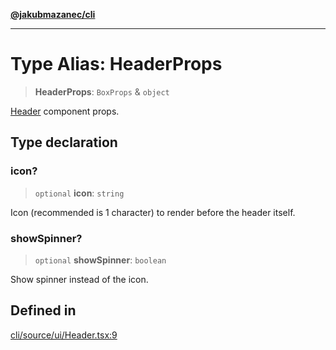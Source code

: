 [**@jakubmazanec/cli**](../README.md)

---

# Type Alias: HeaderProps

> **HeaderProps**: `BoxProps` & `object`

[Header](../functions/Header.md) component props.

## Type declaration

### icon?

> `optional` **icon**: `string`

Icon (recommended is 1 character) to render before the header itself.

### showSpinner?

> `optional` **showSpinner**: `boolean`

Show spinner instead of the icon.

## Defined in

[cli/source/ui/Header.tsx:9](https://github.com/jakubmazanec/tools/blob/4bb343d3736e4f9f11a014de3241c6054262151e/packages/cli/source/ui/Header.tsx#L9)

